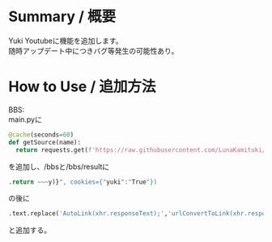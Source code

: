 # Summary / 概要
Yuki Youtubeに機能を追加します。<br>
随時アップデート中につきバグ等発生の可能性あり。


# How to Use / 追加方法
BBS:<br>
main.pyに<br>
```Python
@cache(seconds=60)
def getSource(name):
  return requests.get(f'https://raw.githubusercontent.com/LunaKamituki/yuki-source/main/{name}.html').text
```
を追加し、/bbsと/bbs/resultに
```Python
.return ~~~y)}", cookies={"yuki":"True"})
```
の後に
```Python
.text.replace('AutoLink(xhr.responseText);','urlConvertToLink(xhr.responseText);') + getSource('bbs')
```
と追加する。
